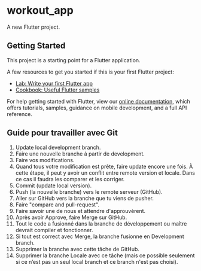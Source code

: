 # workout_app

A new Flutter project.

## Getting Started

This project is a starting point for a Flutter application.

A few resources to get you started if this is your first Flutter project:

- [Lab: Write your first Flutter app](https://flutter.dev/docs/get-started/codelab)
- [Cookbook: Useful Flutter samples](https://flutter.dev/docs/cookbook)

For help getting started with Flutter, view our
[online documentation](https://flutter.dev/docs), which offers tutorials,
samples, guidance on mobile development, and a full API reference.

## Guide pour travailler avec Git

1.	Update local development branch.
2.	Faire une nouvelle branche à partir de development.
3.	Faire vos modifications.
4.	Quand tous votre modification est prête, faire update encore une fois.
    À cette étape, il peut y avoir un conflit entre remote version et locale.
    Dans ce cas il faudra les comparer et les corriger.
5.	Commit (update local version).
6.	Push (la nouvelle branche) vers le remote serveur (GitHub).
7.	Aller sur GitHub vers la branche que tu viens de pusher.
8.	Faire "compare and pull-request".
9.	Faire savoir une de nous et attendre d'approuvèrent.
10.	Après avoir Approve, faire Merge sur GitHub.
11.	Tout le code a fusionné dans la branche de développement ou maître devrait compiler et fonctionner.
12.	Si tout est correct avec Merge, la branche fusionne en Development branch.
13.	Supprimer la branche avec cette tâche de GitHub.
14.	Supprimer la branche Locale avec ce tâche
    (mais ce possible seulement si ce n’est pas un seul local branch et ce branch n'est pas choisi).
